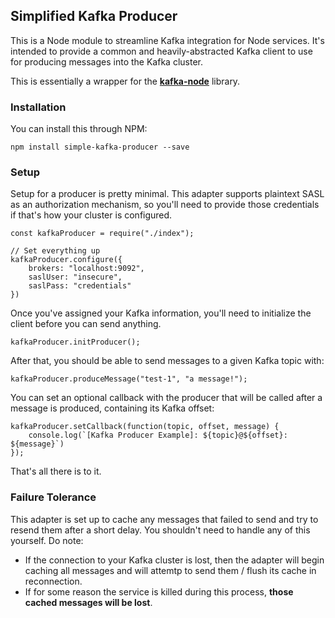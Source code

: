 ## Simplified Kafka Producer
This is a Node module to streamline Kafka integration for Node services.  It's intended to provide a common and heavily-abstracted Kafka client to use for producing messages into the Kafka cluster.

This is essentially a wrapper for the **[kafka-node](https://www.npmjs.com/package/kafka-node)** library.

### Installation
You can install this through NPM:
```
npm install simple-kafka-producer --save
```

### Setup
Setup for a producer is pretty minimal.  This adapter supports plaintext SASL as an authorization mechanism, so you'll need to provide those credentials if that's how your cluster is configured.

```
const kafkaProducer = require("./index");

// Set everything up
kafkaProducer.configure({
    brokers: "localhost:9092",
    saslUser: "insecure",
    saslPass: "credentials"
})
```

Once you've assigned your Kafka information, you'll need to initialize the client before you can send anything.

```
kafkaProducer.initProducer();
```

After that, you should be able to send messages to a given Kafka topic with:

```
kafkaProducer.produceMessage("test-1", "a message!");
```

You can set an optional callback with the producer that will be called after a message is produced, containing its Kafka offset:
```
kafkaProducer.setCallback(function(topic, offset, message) {
    console.log(`[Kafka Producer Example]: ${topic}@${offset}: ${message}`)
});
```

That's all there is to it.

### Failure Tolerance
This adapter is set up to cache any messages that failed to send and try to resend them after a short delay.  You shouldn't need to handle any of this yourself.  Do note:
- If the connection to your Kafka cluster is lost, then the adapter will begin caching all messages and will attemtp to send them / flush its cache in reconnection.  
- If for some reason the service is killed during this process, **those cached messages will be lost**.
